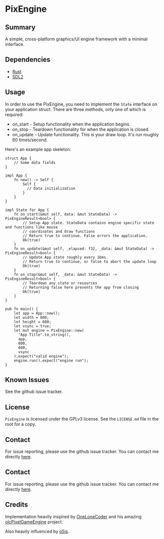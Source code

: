 # PixEngine

## Summary

A simple, cross-platform graphics/UI engine framework with a minimal interface.

## Dependencies

* [Rust][rust]
* [SDL2][sdl2]

## Usage

In order to use the PixEngine, you need to implement the `State` interface on your
application struct. There are three methods, only one of which is required:

* on_start - Setup functionality when the application begins.
* on_stop - Teardown functionality for when the application is closed.
* on_update - Update functionality. This is your draw loop. It's run roughly 60 times/second.

Here's an example app skeleton:

```
struct App {
    // Some data fields
}

impl App {
    fn new() -> Self {
        Self {
          // Data initialization
        }
    }
}

impl State for App {
    fn on_start(&mut self, data: &mut StateData) -> PixEngineResult<bool> {
        // Setup App state. StateData contains engine specific state and functions like mouse
        // coordinates and draw functions
        // Return true to continue. False errors the application.
        Ok(true)
    }
    fn on_update(&mut self, _elapsed: f32, _data: &mut StateData) -> PixEngineResult<bool> {
        // Update App state roughly every 16ms.
        // Return true to continue, or false to abort the update loop
        Ok(true)
    }
    fn on_stop(&mut self, _data: &mut StateData) -> PixEngineResult<bool> {
        // Teardown any state or resources
        // Returning false here prevents the app from closing
        Ok(true)
    }
}

pub fn main() {
    let app = App::new();
    let width = 800;
    let height = 600;
    let vsync = true;
    let mut engine = PixEngine::new(
      "App Title".to_string(),
      app,
      800,
      600,
      vsync
    ).expect("valid engine");
    engine.run().expect("engine run");
}
```

## Known Issues

See the github issue tracker.

## License

`PixEngine` is licensed under the GPLv3 license. See the `LICENSE.md` file in the root for a copy.

## Contact

For issue reporting, please use the github issue tracker. You can contact me directly
[here](https://lukeworks.tech/contact/).

## Contact

For issue reporting, please use the github issue tracker. You can contact me directly
[here](https://lukeworks.tech/contact/).

## Credits

Implementation heavily inspired by [OneLoneCoder](https://github.com/OneLoneCoder/) and his amazing
[olcPixelGameEngine](https://github.com/OneLoneCoder/olcPixelGameEngine) project.

Also heavily influenced by [p5js](https://p5js.org/).

[rust]: https://www.rust-lang.org/tools/install
[sdl2]: https://www.libsdl.org/
